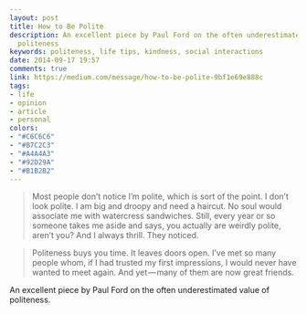 ```yaml
---
layout: post
title: How to Be Polite
description: An excellent piece by Paul Ford on the often underestimated value of
  politeness
keywords: politeness, life tips, kindness, social interactions
date: 2014-09-17 19:57
comments: true
link: https://medium.com/message/how-to-be-polite-9bf1e69e888c
tags:
- life
- opinion
- article
- personal
colors:
- "#C6C6C6"
- "#B7C2C3"
- "#A4A4A3"
- "#92D29A"
- "#B1B2B2"
---
```


> Most people don’t notice I’m polite, which is sort of the point. I don’t look polite. I am big and droopy and need a haircut. No soul would associate me with watercress sandwiches. Still, every year or so someone takes me aside and says, you actually are weirdly polite, aren’t you? And I always thrill. They noticed.

> Politeness buys you time. It leaves doors open. I’ve met so many people whom, if I had trusted my first impressions, I would never have wanted to meet again. And yet — many of them are now great friends.

An excellent piece by Paul Ford on the often underestimated value of politeness.
